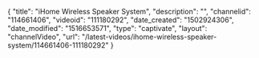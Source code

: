 {
    "title": "iHome Wireless Speaker System",
    "description": "",
    "channelid": "114661406",
    "videoid": "111180292",
    "date_created": "1502924306",
    "date_modified": "1516653571",
    "type": "captivate",
    "layout": "channelVideo",
    "url": "\/latest-videos\/ihome-wireless-speaker-system\/114661406-111180292"
}